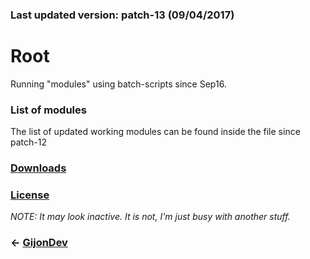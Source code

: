 ### Last updated version: patch-13 (09/04/2017)


# **Root**
Running "modules" using batch-scripts since Sep16. 

### List of modules
The list of updated working modules can be found inside the file since patch-12



### [Downloads](http://www.github.com/GijonDev/Root/releases)

### [License](https://github.com/GijonDev/Root/blob/master/LICENSE)



*NOTE: It may look inactive. It is not, I'm just busy with another stuff.*


### <- [GijonDev](http://gijondev.github.io)
